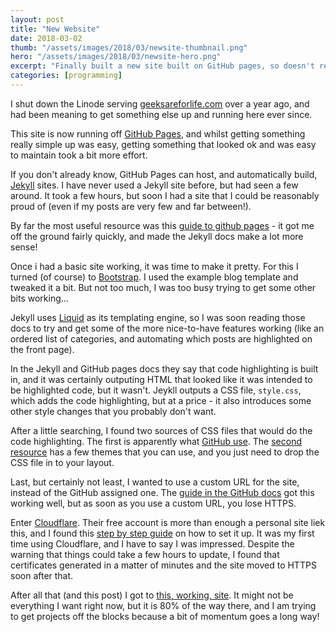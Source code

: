 ```yaml
---
layout: post
title: "New Website"
date: 2018-03-02
thumb: "/assets/images/2018/03/newsite-thumbnail.png"
hero: "/assets/images/2018/03/newsite-hero.png"
excerpt: "Finally built a new site built on GitHub pages, so doesn't rely on it's own server."
categories: [programming]
---
```

I shut down the Linode serving [geeksareforlife.com](https://www.geeksareforlife.com) over a year ago, and had been meaning to get something else up and running here ever since.

This site is now running off [GitHub Pages](https://pages.github.com/), and whilst getting something really simple up was easy, getting something that looked ok and was easy to maintain took a bit more effort.

If you don't already know, GitHub Pages can host, and automatically build, [Jekyll](https://jekyllrb.com) sites. I have never used a Jekyll site before, but had seen a few around. It took a few hours, but soon I had a site that I could be reasonably proud of (even if my posts are very few and far between!).

By far the most useful resource was this [guide to github pages](http://jmcglone.com/guides/github-pages/) - it got me off the ground fairly quickly, and made the Jekyll docs make a lot more sense!

Once i had a basic site working, it was time to make it pretty. For this I turned (of course) to [Bootstrap](https://getbootstrap.com/). I used the example blog template and tweaked it a bit. But not too much, I was too busy trying to get some other bits working...

Jekyll uses [Liquid](https://shopify.github.io/liquid/) as its templating engine, so I was soon reading those docs to try and get some of the more nice-to-have features working (like an ordered list of categories, and automating which posts are highlighted on the front page).

In the Jekyll and GitHub pages docs they say that code highlighting is built in, and it was certainly outputing HTML that looked like it was intended to be highlighted code, but it wasn't. Jeykll outputs a CSS file, `style.css`, which adds the code highlighting, but at a price - it also introduces some other style changes that you probably don't want.

After a little searching, I found two sources of CSS files that would do the code highlighting. The first is apparently what [GitHub use](https://github.com/mojombo/tpw/blob/master/css/syntax.css).  The [second resource](https://github.com/richleland/pygments-css) has a few themes that you can use, and you just need to drop the CSS file in to your layout.

Last, but certainly not least, I wanted to use a custom URL for the site, instead of the GitHub assigned one. The [guide in the GitHub docs](https://help.github.com/articles/using-a-custom-domain-with-github-pages/) got this working well, but as soon as you use a custom URL, you lose HTTPS.

Enter [Cloudflare](https://www.cloudflare.com/). Their free account is more than enough a personal site liek this, and I found this [step by step guide](https://hackernoon.com/set-up-ssl-on-github-pages-with-custom-domains-for-free-a576bdf51bc) on how to set it up. It was my first time using Cloudflare, and I have to say I was impressed. Despite the warning that things could take a few hours to update, I found that certificates generated in a matter of minutes and the site moved to HTTPS soon after that.

After all that (and this post) I got to [this, working, site](https://github.com/geeksareforlife/geeksareforlife.github.io/tree/v1.0.0). It might not be everything I want right now, but it is 80% of the way there, and I am trying to get projects off the blocks because a bit of momentum goes a long way!